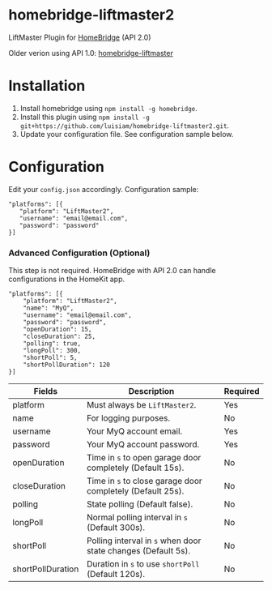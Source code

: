 # homebridge-liftmaster2
LiftMaster Plugin for [HomeBridge](https://github.com/nfarina/homebridge) (API 2.0)

Older verion using API 1.0: [homebridge-liftmaster](https://github.com/nfarina/homebridge-liftmaster)

# Installation
1. Install homebridge using `npm install -g homebridge`.
2. Install this plugin using `npm install -g git+https://github.com/luisiam/homebridge-liftmaster2.git`.
3. Update your configuration file. See configuration sample below.

# Configuration
Edit your `config.json` accordingly. Configuration sample:
 ```
"platforms": [{
    "platform": "LiftMaster2",
    "username": "email@email.com",
    "password": "password"
}]
```

### Advanced Configuration (Optional)
This step is not required. HomeBridge with API 2.0 can handle configurations in the HomeKit app.
```
"platforms": [{
    "platform": "LiftMaster2",
    "name": "MyQ",
    "username": "email@email.com",
    "password": "password",
    "openDuration": 15,
    "closeDuration": 25,
    "polling": true,
    "longPoll": 300,
    "shortPoll": 5,
    "shortPollDuration": 120
}]

```

| Fields            | Description                                                   | Required |
|-------------------|---------------------------------------------------------------|----------|
| platform          | Must always be `LiftMaster2`.                                 | Yes      |
| name              | For logging purposes.                                         | No       |
| username          | Your MyQ account email.                                       | Yes      |
| password          | Your MyQ account password.                                    | Yes      |
| openDuration      | Time in `s` to open garage door completely (Default 15s).     | No       |
| closeDuration     | Time in `s` to close garage door completely (Default 25s).    | No       |
| polling           | State polling (Default false).                                | No       |
| longPoll          | Normal polling interval in `s` (Default 300s).                | No       |
| shortPoll         | Polling interval in `s` when door state changes (Default 5s). | No       |
| shortPollDuration | Duration in `s` to use `shortPoll` (Default 120s).            | No       |
